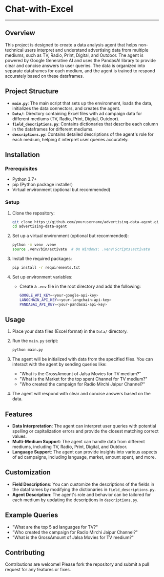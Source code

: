# Chat-with-Excel
---

## Overview

This project is designed to create a data analysis agent that helps non-technical users interpret and understand advertising data from multiple mediums, such as TV, Radio, Print, Digital, and Outdoor. The agent is powered by Google Generative AI and uses the PandasAI library to provide clear and concise answers to user queries. The data is organized into separate dataframes for each medium, and the agent is trained to respond accurately based on these dataframes.

## Project Structure

- **`main.py`**: The main script that sets up the environment, loads the data, initializes the data connectors, and creates the agent.
- **`Data/`**: Directory containing Excel files with ad campaign data for different mediums (TV, Radio, Print, Digital, Outdoor).
- **`field_descriptions.py`**: Contains dictionaries that describe each column in the dataframes for different mediums.
- **`descriptions.py`**: Contains detailed descriptions of the agent's role for each medium, helping it interpret user queries accurately.

## Installation

### Prerequisites

- Python 3.7+
- pip (Python package installer)
- Virtual environment (optional but recommended)

### Setup

1. Clone the repository:

   ```bash
   git clone https://github.com/yourusername/advertising-data-agent.git
   cd advertising-data-agent
   ```

2. Set up a virtual environment (optional but recommended):

   ```bash
   python -m venv .venv
   source .venv/bin/activate  # On Windows: .venv\Scripts\activate
   ```

3. Install the required packages:

   ```bash
   pip install -r requirements.txt
   ```

4. Set up environment variables:

   - Create a `.env` file in the root directory and add the following:

     ```bash
     GOOGLE_API_KEY=<your-google-api-key>
     LANGCHAIN_API_KEY=<your-langchain-api-key>
     PANDASAI_API_KEY=<your-pandasai-api-key>
     ```

## Usage

1. Place your data files (Excel format) in the `Data/` directory.
2. Run the `main.py` script:

   ```bash
   python main.py
   ```

3. The agent will be initialized with data from the specified files. You can interact with the agent by sending queries like:

   - "What is the GrossAmount of Jalsa Movies for TV medium?"
   - "What is the Market for the top spent Channel for TV medium?"
   - "Who created the campaign for Radio Mirchi Jaipur Channel?"

4. The agent will respond with clear and concise answers based on the data.

## Features

- **Data Interpretation**: The agent can interpret user queries with potential spelling or capitalization errors and provide the closest matching correct values.
- **Multi-Medium Support**: The agent can handle data from different mediums, including TV, Radio, Print, Digital, and Outdoor.
- **Language Support**: The agent can provide insights into various aspects of ad campaigns, including language, market, amount spent, and more.

## Customization

- **Field Descriptions**: You can customize the descriptions of the fields in the dataframes by modifying the dictionaries in `field_descriptions.py`.
- **Agent Description**: The agent's role and behavior can be tailored for each medium by updating the descriptions in `descriptions.py`.

## Example Queries

- "What are the top 5 ad languages for TV?"
- "Who created the campaign for Radio Mirchi Jaipur Channel?"
- "What is the GrossAmount of Jalsa Movies for TV medium?"

## Contributing

Contributions are welcome! Please fork the repository and submit a pull request for any features or fixes.

